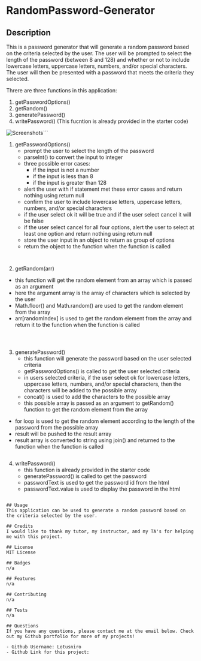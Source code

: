 # RandomPassword-Generator

## Description
This is a password generator that will generate a random password based on the criteria selected by the user. The user will be prompted to select the length of the password (between 8 and 128) and whether or not to include lowercase letters, uppercase letters, numbers, and/or special characters. The user will then be presented with a password that meets the criteria they selected.

Threre are three functions in this application:

1. getPasswordOptions()
2. getRandom()
3. generatePassword()
4. writePassword() (This fucntion is already provided in the starter code)


![Screenshots
](https://github.com/Lotusniro/RandomPassword-Generator/blob/main/screenshots/Screenshot%202024-01-06%20at%2013.05.35.png)```
1. getPasswordOptions()
    - prompt the user to select the length of the password
    - parseInt() to convert the input to integer
    - three possible error cases:
        - if the input is not a number
        - if the input is less than 8
        - if the input is greater than 128
    - alert the user with if statement met these error cases and  return nothing using return null
   - confirm the user to include lowercase letters, uppercase letters, numbers, and/or special characters
   - if the user select ok it will be true and if the user select cancel it will be false
    - if the user select cancel for all four options, alert the user to select at least one option and return nothing using return null
    - store the user input in an object to return as group of options
    - return the object to the function when the function is called
 ```
    
```
 2. getRandom(arr)
   - this function will get the random element from an array which is passed as an argument
   - here the argument array is the array of characters which is selected by the user
   - Math.floor() and Math.random() are used to get the random element from the array
   - arr[randomIndex] is used to get the random element from the array and return it to the function when the function is called

```



```
3. generatePassword()
   - this function will generate the password based on the user selected criteria
   - getPasswordOptions() is called to get the user selected criteria
   - in users selected criteria, if the user select ok for lowercase letters, uppercase letters, numbers, and/or special characters, then the characters will be added to the possible array
   - concat() is used to add the characters to the possible array
   - this possible array is passed as an argument to getRandom() function to get the random element from the array 
- for loop is used to get the random element according to the length of the password from the possible array
- result will be pushed to the result array
- result array is converted to string using join() and returned to the function when the function is called
```

```
4. writePassword()
   - this function is already provided in the starter code
   - generatePassword() is called to get the password
   - passwordText is used to get the password id from the html
   - passwordText.value is used to display the password in the html
```

## Usage
This application can be used to generate a random password based on the criteria selected by the user.

## Credits
I would like to thank my tutor, my instructor, and my TA's for helping me with this project.

## License
MIT License

## Badges
n/a

## Features
n/a

## Contributing
n/a

## Tests
n/a

## Questions
If you have any questions, please contact me at the email below. Check out my Github portfolio for more of my projects!

- Github Username: Lotusniro
- Github Link for this project:




